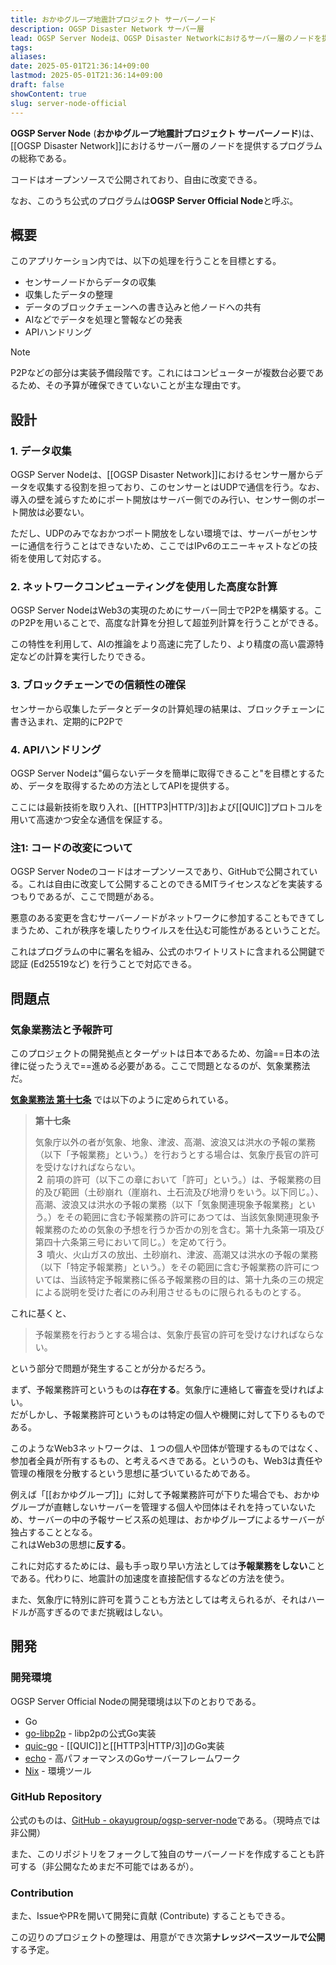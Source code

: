 ```yaml
---
title: おかゆグループ地震計プロジェクト サーバーノード
description: OGSP Disaster Network サーバー層
lead: OGSP Server Nodeは、OGSP Disaster Networkにおけるサーバー層のノードを提供するプログラムの総称である。
tags: 
aliases: 
date: 2025-05-01T21:36:14+09:00
lastmod: 2025-05-01T21:36:14+09:00
draft: false
showContent: true
slug: server-node-official
---
```

**OGSP Server Node** (**おかゆグループ地震計プロジェクト サーバーノード**)は、[[OGSP Disaster Network]]におけるサーバー層のノードを提供するプログラムの総称である。

コードはオープンソースで公開されており、自由に改変できる。

なお、このうち公式のプログラムは**OGSP Server Official Node**と呼ぶ。
## 概要
このアプリケーション内では、以下の処理を行うことを目標とする。
- センサーノードからデータの収集
- 収集したデータの整理
- データのブロックチェーンへの書き込みと他ノードへの共有
- AIなどでデータを処理と警報などの発表
- APIハンドリング

> [!NOTE]
> P2Pなどの部分は実装予備段階です。これにはコンピューターが複数台必要であるため、その予算が確保できていないことが主な理由です。
## 設計
### 1. データ収集
OGSP Server Nodeは、[[OGSP Disaster Network]]におけるセンサー層からデータを収集する役割を担っており、このセンサーとはUDPで通信を行う。なお、導入の壁を減らすためにポート開放はサーバー側でのみ行い、センサー側のポート開放は必要ない。  

ただし、UDPのみでなおかつポート開放をしない環境では、サーバーがセンサーに通信を行うことはできないため、ここではIPv6のエニーキャストなどの技術を使用して対応する。
### 2. ネットワークコンピューティングを使用した高度な計算
OGSP Server NodeはWeb3の実現のためにサーバー同士でP2Pを構築する。このP2Pを用いることで、高度な計算を分担して超並列計算を行うことができる。

この特性を利用して、AIの推論をより高速に完了したり、より精度の高い震源特定などの計算を実行したりできる。
### 3. ブロックチェーンでの信頼性の確保
センサーから収集したデータとデータの計算処理の結果は、ブロックチェーンに書き込まれ、定期的にP2Pで
### 4. APIハンドリング
OGSP Server Nodeは"偏らないデータを簡単に取得できること"を目標とするため、データを取得するための方法としてAPIを提供する。

ここには最新技術を取り入れ、[[HTTP3|HTTP/3]]および[[QUIC]]プロトコルを用いて高速かつ安全な通信を保証する。
### 注1: コードの改変について
OGSP Server Nodeのコードはオープンソースであり、GitHubで公開されている。これは自由に改変して公開することのできるMITライセンスなどを実装するつもりであるが、ここで問題がある。

悪意のある変更を含むサーバーノードがネットワークに参加することもできてしまうため、これが秩序を壊したりウイルスを仕込む可能性があるということだ。

これはプログラムの中に署名を組み、公式のホワイトリストに含まれる公開鍵で認証 (Ed25519など) を行うことで対応できる。

## 問題点
### 気象業務法と予報許可
このプロジェクトの開発拠点とターゲットは日本であるため、勿論==日本の法律に従ったうえで==進める必要がある。ここで問題となるのが、気象業務法だ。

**[気象業務法 第十七条](https://laws.e-gov.go.jp/law/327AC0000000165/#Mp-Ch_3)** では以下のように定められている。

> **第十七条**
> 
> 気象庁以外の者が気象、地象、津波、高潮、波浪又は洪水の予報の業務（以下「予報業務」という。）を行おうとする場合は、気象庁長官の許可を受けなければならない。  
> **２** 前項の許可（以下この章において「許可」という。）は、予報業務の目的及び範囲（土砂崩れ（崖崩れ、土石流及び地滑りをいう。以下同じ。）、高潮、波浪又は洪水の予報の業務（以下「気象関連現象予報業務」という。）をその範囲に含む予報業務の許可にあつては、当該気象関連現象予報業務のための気象の予想を行うか否かの別を含む。第十九条第一項及び第四十六条第三号において同じ。）を定めて行う。  
> **３** 噴火、火山ガスの放出、土砂崩れ、津波、高潮又は洪水の予報の業務（以下「特定予報業務」という。）をその範囲に含む予報業務の許可については、当該特定予報業務に係る予報業務の目的は、第十九条の三の規定による説明を受けた者にのみ利用させるものに限られるものとする。

これに基くと、

> 予報業務を行おうとする場合は、気象庁長官の許可を受けなければならない。

という部分で問題が発生することが分かるだろう。

まず、予報業務許可というものは**存在する**。気象庁に連絡して審査を受ければよい。  
だがしかし、予報業務許可というものは特定の個人や機関に対して下りるものである。

このようなWeb3ネットワークは、１つの個人や団体が管理するものではなく、参加者全員が所有するもの、と考えるべきである。というのも、Web3は責任や管理の権限を分散するという思想に基づいているためである。

例えば「[[おかゆグループ]]」に対して予報業務許可が下りた場合でも、おかゆグループが直轄しないサーバーを管理する個人や団体はそれを持っていないため、サーバーの中の予報サービス系の処理は、おかゆグループによるサーバーが独占することとなる。  
これはWeb3の思想に**反する**。

これに対応するためには、最も手っ取り早い方法としては**予報業務をしない**ことである。代わりに、地震計の加速度を直接配信するなどの方法を使う。

また、気象庁に特別に許可を貰うことも方法としては考えられるが、それはハードルが高すぎるのでまだ挑戦はしない。

## 開発
### 開発環境
OGSP Server Official Nodeの開発環境は以下のとおりである。

- Go
- [go-libp2p](https://github.com/libp2p/go-libp2p) - libp2pの公式Go実装
- [quic-go](https://github.com/quic-go/quic-go/) - [[QUIC]]と[[HTTP3|HTTP/3]]のGo実装
- [echo](https://github.com/labstack/echo) - 高パフォーマンスのGoサーバーフレームワーク
- [Nix](https://github.com/NixOS/nix) - 環境ツール

### GitHub Repository
公式のものは、[GitHub - okayugroup/ogsp-server-node](https://github.com/okayugroup/ogsp-server-node)である。（現時点では非公開）

また、このリポジトリをフォークして独自のサーバーノードを作成することも許可する（非公開なためまだ不可能ではあるが）。
### Contribution
また、IssueやPRを開いて開発に貢献 (Contribute) することもできる。

この辺りのプロジェクトの整理は、用意ができ次第**ナレッジベースツールで公開**する予定。

